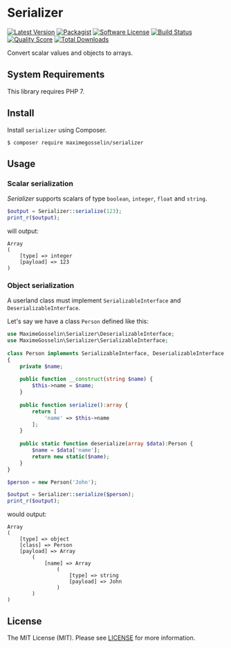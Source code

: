 # Serializer

[![Latest Version](https://img.shields.io/github/release/maximegosselin/serializer.svg)](https://github.com/maximegosselin/serializer/releases)
[![Packagist](https://img.shields.io/packagist/v/maximegosselin/serializer.svg)](https://packagist.org/packages/maximegosselin/serializer)
[![Software License](https://img.shields.io/badge/license-MIT-blue.svg)](LICENSE)
[![Build Status](https://img.shields.io/travis/maximegosselin/serializer.svg)](https://travis-ci.org/maximegosselin/serializer)
[![Quality Score](https://img.shields.io/scrutinizer/g/maximegosselin/serializer.svg)](https://scrutinizer-ci.com/g/maximegosselin/serializer)
[![Total Downloads](https://img.shields.io/packagist/dt/maximegosselin/serializer.svg)](https://packagist.org/packages/maximegoselin/serializer)

Convert scalar values and objects to arrays.

## System Requirements

This library requires PHP 7.

## Install

Install `serializer` using Composer.

```
$ composer require maximegosselin/serializer
```

## Usage

### Scalar serialization

*Serializer* supports scalars of type `boolean`, `integer`, `float` and `string`.

```php
$output = Serializer::serialize(123);
print_r($output);
```

will output:
```
Array
(
    [type] => integer
    [payload] => 123
)
```

### Object serialization

A userland class must implement `SerializableInterface` and `DeserializableInterface`.

Let's say we have a class `Person` defined like this:

```php
use MaximeGosselin\Serializer\DeserializableInterface;
use MaximeGosselin\Serializer\SerializableInterface;
 
class Person implements SerializableInterface, DeserializableInterface
{
    private $name;
    
    public function __construct(string $name) {
        $this->name = $name;
    }
    
    public function serialize():array {
        return [
            'name' => $this->name
        ];
    }
    
    public static function deserialize(array $data):Person {
        $name = $data['name'];
        return new static($name);            
    }
}
```

```php
$person = new Person('John');

$output = Serializer::serialize($person);
print_r($output);
```

would output:

```
Array
(
    [type] => object
    [class] => Person
    [payload] => Array
        (
            [name] => Array
                (
                    [type] => string
                    [payload] => John
                )
        )
)
```


## License

The MIT License (MIT). Please see [LICENSE](LICENSE) for more information.
